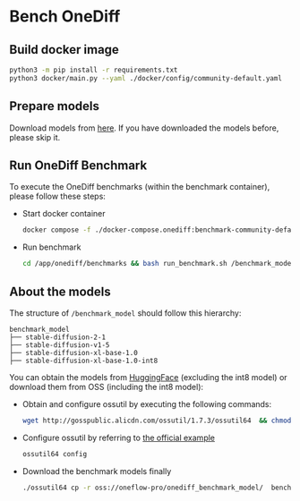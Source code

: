 # Bench OneDiff

## Build docker image

```bash
python3 -m pip install -r requirements.txt
python3 docker/main.py --yaml ./docker/config/community-default.yaml
```

## Prepare models

Download models from [here](#About-the-models). If you have downloaded the models before, please skip it.

## Run OneDiff Benchmark

To execute the OneDiff benchmarks (within the benchmark container), please follow these steps:

- Start docker container
  ```bash
  docker compose -f ./docker-compose.onediff:benchmark-community-default.yaml up -d
  ```

- Run benchmark
  ```bash
  cd /app/onediff/benchmarks && bash run_benchmark.sh /benchmark_model
  ```

## About the models

The structure of `/benchmark_model` should follow this hierarchy:

```text
benchmark_model
├── stable-diffusion-2-1
├── stable-diffusion-v1-5
├── stable-diffusion-xl-base-1.0
├── stable-diffusion-xl-base-1.0-int8
```

You can obtain the models from [HuggingFace](https://huggingface.co) (excluding the int8 model) or download them from OSS (including the int8 model):

- Obtain and configure ossutil by executing the following commands:

  ```bash
  wget http://gosspublic.alicdn.com/ossutil/1.7.3/ossutil64  && chmod u+x ossutil64
  ```

- Configure ossutil by referring to [the official example](https://www.alibabacloud.com/help/en/oss/developer-reference/configure-ossutil?spm=a2c63.p38356.0.0.337f374a4pcwa4)
  ```bash
  ossutil64 config
  ```

- Download the benchmark models finally

  ```bash
  ./ossutil64 cp -r oss://oneflow-pro/onediff_benchmark_model/  benchmark_model  --update 
  ```
